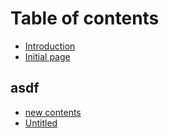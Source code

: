 # Table of contents

* [Introduction](README.md)
* [Initial page](initial-page.md)

## asdf

* [new contents](asdf/new-contents.md)
* [Untitled](asdf/untitled.md)

